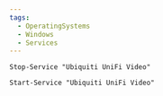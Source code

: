 ```yaml
---
tags:
  - OperatingSystems
  - Windows
  - Services
---
```


```
Stop-Service "Ubiquiti UniFi Video"
```

```
Start-Service "Ubiquiti UniFi Video"
```